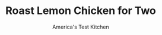 ---
layout: ../../layouts/MarkdownPostLayout.astro
title: Roast Lemon Chicken for Two
author: America's Test Kitchen
pubDate: 2023-03-15
description: "To get maximum lemon flavor into a quick dinner for two, we gave bone-in breasts a double dose of zest and juice."
image_url: https://res.cloudinary.com/hksqkdlah/image/upload/ar_1:1,c_fill,dpr_2.0,f_auto,fl_lossy.progressive.strip_profile,g_faces:auto,q_auto:low,w_344/24268_sfs-lemon-chicken-for-2-6
tags: ["Main Courses","Chicken","For Two"]
calories: 1211
protein: 55
carbohydrates: 7
fats: 
fiber: 
ingredients: ["2 teaspoons, minced fresh parsley","1/2 teaspoon, grated lemon zest plus 1 tablespoon juice",", Salt and pepper","2 (10- to 12-ounce) bone-in split, chicken breasts, trimmed","1 teaspoon, vegetable oil","1 teaspoon, cornstarch","1 cup, chicken broth","2 tablespoons, unsalted butter","1 teaspoon, minced fresh thyme"]
serves: 2
time: "55 minutes"
instructions: ["Combine 1 teaspoon parsley, lemon zest, and 1/4 teaspoon salt in bowl. Using your fingers, gently loosen skin from breast along rib side, taking care to not remove it completely. Divide zest mixture evenly beneath skin of each breast. Season breasts all over with salt and pepper. Transfer to plate, cover with plastic wrap, and refrigerate for at least 30 minutes or up to 24 hours.","Adjust oven rack to middle position and heat oven to 450 degrees. Pat chicken dry with paper towels. Heat oil in 10-inch ovensafe skillet over medium-high heat until just smoking. Cook chicken, skin side down, until well browned, 6 to 8 minutes.","Flip chicken skin side up and transfer skillet to oven. Roast until chicken registers 160 degrees, 15 to 20 minutes. Transfer chicken to plate, tent loosely with aluminum foil, and let rest while preparing sauce.","Whisk cornstarch into broth. Add broth mixture to now-empty skillet and bring to boil over medium-high heat, scraping up any browned bits. (Skillet handle will be hot.) Cook until slightly thickened and reduced to about 1/3 cup, about 6 minutes. Pour any accumulated juices from plate into sauce. Off heat, whisk in butter, thyme, lemon juice, and remaining 1 teaspoon parsley. Season with salt and pepper to taste.","Carve chicken from bone and cut crosswise into 1/2-inch-thick slices. Serve, passing sauce separately."]
nutrition: ["711 mg Potassium","473 mg Phosphorus","49 mg Calcium","2 mg Iron","71 mg Magnesium","1060 mg Sodium","2 mg Zinc","38 g Fat","26 mg Niacin (B3)","14 g Monounsaturated","5 g Polyunsaturated","7 mg Vitamin C","1 µg Vitamin D","193 mg Cholesterol","14 g Saturated","19 µg Folate (food)","2 g Sugars","23 µg Vitamin K","290 g Water","7 g Carbs","19 µg Folate equivalent (total)","55 g Protein","1 mg Vitamin E","1 mg Vitamin B6","164 µg Vitamin A","605 kcal Energy","1211 calories"]
notes: "If the skin detaches when you’re putting the seasoning under it, use a toothpick or two to secure it before searing. Be careful when making the sauce in step 4 as the skillet handle will be hot."
---